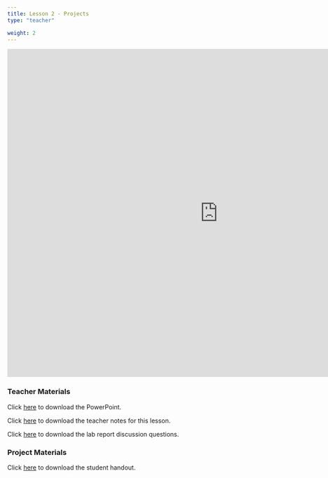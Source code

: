 ```yaml
---
title: Lesson 2 - Projects
type: "teacher" 

weight: 2
---
```


<iframe src="https://docs.google.com/presentation/d/e/2PACX-1vR8BVGJH_k187WYTpzz8xLqP2os0eavSXin_50mZ4dYy1ANtOCXPCBPWu6Hf1nQ30g0N7sEUYaNROEp/embed?start=false&loop=false&delayms=3000" frameborder="0" width="960" height="749" allowfullscreen="true" mozallowfullscreen="true" webkitallowfullscreen="true"></iframe>

### Teacher Materials

Click <a href="https://docs.google.com/presentation/d/1ZP0vkJ3dCfWRZwSB_1yBzu0hdZH2p8A_fSI67XLhSZA/edit?usp=sharing" target="_blank">here</a> to download the PowerPoint.

Click <a href="https://docs.google.com/document/d/1fQwR3E8Rxqq3u9qFpWwLoTrH5nvzj3a0ijgfCQGaJWA/edit?usp=sharing" target="_blank">here</a> to download the teacher notes for this lesson.

Click <a href="https://docs.google.com/document/d/1AyS1_rYW9AaPkI1QBZ-iZPleoxb8eil9_O9W4yppgVY/edit?usp=sharing" target="_blank">here</a> to download the lab report discussion questions.

### Project Materials

Click <a href="https://docs.google.com/document/d/16wVGNGSJFc1Rjxtza9PcJGnMvkorO4FKcJtTDzS1nvY/edit?usp=sharing" target="_blank">here</a> to download the student handout.

<!-- ### Additional Resources

Click <a href="https://drive.google.com/file/d/1ELvdVP2bimn86lmid7bntV1F14414M29/view?usp=sharing" target="_blank">here</a> to download.

Click <a href="https://drive.google.com/file/d/1FEbbRp43LrIfEZ2QzuyvaSlHGQn31ltZ/view?usp=sharing" target="_blank">here</a> to download. -->